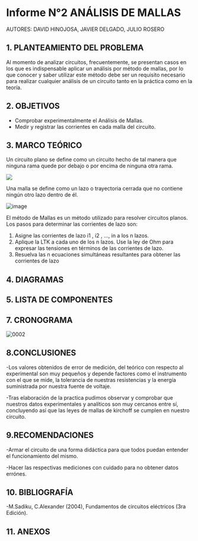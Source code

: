 # Informe N°2 ANÁLISIS DE MALLAS

AUTORES: DAVID HINOJOSA,
         JAVIER DELGADO,
         JULIO ROSERO

## 1. PLANTEAMIENTO DEL PROBLEMA
Al momento de analizar circuitos, frecuentemente, se presentan casos en los que es indispensable aplicar un análisis por método de mallas, por lo que conocer y saber utilizar este método debe ser un requisito necesario para realizar cualquier análisis de un circuito tanto en la práctica como en la teoría.

## 2. OBJETIVOS
- Comprobar experimentalmente el Análisis de Mallas.
- Medir y registrar las corrientes en cada malla del circuito.

## 3. MARCO TEÓRICO 
Un circuito plano se define como un circuito hecho de tal manera que ninguna rama quede por debajo o por encima de ninguna otra rama.

![](https://analisisdecircuitos1.files.wordpress.com/2014/08/screenshot2971.jpg)

Una malla se define como un lazo o trayectoria cerrada que no contiene ningún otro lazo dentro de él.

![image](https://user-images.githubusercontent.com/64505672/84106123-ebf93380-a9df-11ea-8d54-332421d6126a.png)

El método de Mallas es un método utilizado para resolver circuitos planos.
Los pasos para determinar las corrientes de lazo son:
1. Asigne las corrientes de lazo i1
, i2
, …, in a los n lazos.
2. Aplique la LTK a cada uno de los n lazos. Use la ley de Ohm para expresar las tensiones en términos de las corrientes de lazo.
3. Resuelva las n ecuaciones simultáneas resultantes para obtener las
corrientes de lazo

## 4. DIAGRAMAS


## 5. LISTA DE COMPONENTES
## 7. CRONOGRAMA
![0002](https://user-images.githubusercontent.com/66037557/84161169-98fd9b80-aa34-11ea-8945-b2883860b645.jpg)


## 8.CONCLUSIONES
-Los valores obtenidos de error de medición, del teórico con respecto al experimental son muy pequeños y depende factores como el instrumento con el que se mide, la tolerancia de nuestras resistencias y la energía suministrada por nuestra fuente de voltaje.

-Tras elaboración de la practica pudimos observar y comprobar que nuestros datos  experimentales y analíticos son muy cercanos entre sí, concluyendo así que las leyes de mallas de kirchoff se cumplen en nuestro circuito.

## 9.RECOMENDACIONES

-Armar el circuito de una forma didáctica para que todos puedan entender el funcionamiento del mismo.

-Hacer las respectivas mediciones con cuidado para no obtener datos errónes.

## 10. BIBLIOGRAFÍA
-M.Sadiku, C.Alexander (2004), Fundamentos de circuitos eléctricos (3ra Edición).

## 11. ANEXOS

 

